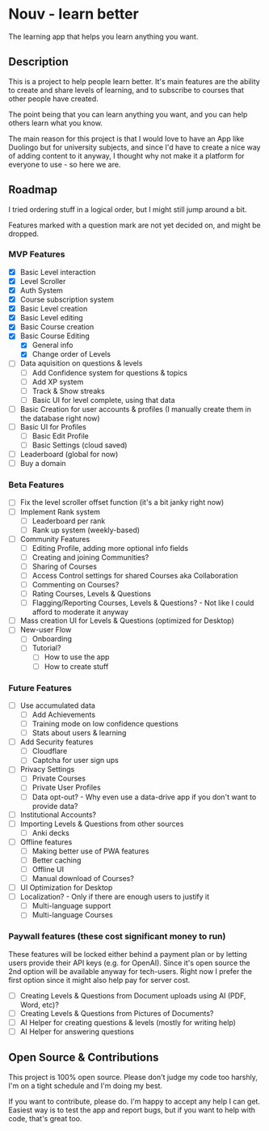 # Nouv - learn better
The learning app that helps you learn anything you want.

## Description
This is a project to help people learn better.
It's main features are the ability to create and share levels of learning, and to subscribe to courses that other people have created.

The point being that you can learn anything you want, and you can help others learn what you know.

The main reason for this project is that I would love to have an App like Duolingo but for university subjects, and since I'd have to create a nice way of adding content to it anyway, I thought why not make it a platform for everyone to use - so here we are.

## Roadmap
I tried ordering stuff in a logical order, but I might still jump around a bit.

Features marked with a question mark are not yet decided on, and might be dropped.

### MVP Features
- [x] Basic Level interaction
- [x] Level Scroller
- [x] Auth System
- [x] Course subscription system
- [x] Basic Level creation
- [x] Basic Level editing
- [x] Basic Course creation
- [x] Basic Course Editing
    - [x] General info
    - [x] Change order of Levels 
- [ ] Data aquisition on questions & levels
    - [ ] Add Confidence system for questions & topics
    - [ ] Add XP system
    - [ ] Track & Show streaks
    - [ ] Basic UI for level complete, using that data
- [ ] Basic Creation for user accounts & profiles (I manually create them in the database right now)
- [ ] Basic UI for Profiles
    - [ ] Basic Edit Profile
    - [ ] Basic Settings (cloud saved)
- [ ] Leaderboard (global for now)
- [ ] Buy a domain

### Beta Features
- [ ] Fix the level scroller offset function (it's a bit janky right now)
- [ ] Implement Rank system
    - [ ] Leaderboard per rank
    - [ ] Rank up system (weekly-based)
- [ ] Community Features
    - [ ] Editing Profile, adding more optional info fields
    - [ ] Creating and joining Communities?
    - [ ] Sharing of Courses
    - [ ] Access Control settings for shared Courses aka Collaboration
    - [ ] Commenting on Courses?
    - [ ] Rating Courses, Levels & Questions
    - [ ] Flagging/Reporting Courses, Levels & Questions? - Not like I could afford to moderate it anyway
- [ ] Mass creation UI for Levels & Questions (optimized for Desktop)
- [ ] New-user Flow
    - [ ] Onboarding
    - [ ] Tutorial?
        - [ ] How to use the app
        - [ ] How to create stuff

### Future Features
- [ ] Use accumulated data
    - [ ] Add Achievements
    - [ ] Training mode on low confidence questions
    - [ ] Stats about users & learning
- [ ] Add Security features
    - [ ] Cloudflare
    - [ ] Captcha for user sign ups
- [ ] Privacy Settings
    - [ ] Private Courses
    - [ ] Private User Profiles
    - [ ] Data opt-out? - Why even use a data-drive app if you don't want to provide data?
- [ ] Institutional Accounts?
- [ ] Importing Levels & Questions from other sources
    - [ ] Anki decks
- [ ] Offline features
    - [ ] Making better use of PWA features
    - [ ] Better caching
    - [ ] Offline UI
    - [ ] Manual download of Courses?
- [ ] UI Optimization for Desktop
- [ ] Localization? - Only if there are enough users to justify it
    - [ ] Multi-language support
    - [ ] Multi-language Courses

### Paywall features (these cost significant money to run)
These features will be locked either behind a payment plan or by letting users provide their API keys (e.g. for OpenAI).
Since it's open source the 2nd option will be available anyway for tech-users.
Right now I prefer the first option since it might also help pay for server cost.

- [ ] Creating Levels & Questions from Document uploads using AI (PDF, Word, etc)?
- [ ] Creating Levels & Questions from Pictures of Documents?
- [ ] AI Helper for creating questions & levels (mostly for writing help)
- [ ] AI Helper for answering questions

## Open Source & Contributions
This project is 100% open source. 
Please don't judge my code too harshly, I'm on a tight schedule and I'm doing my best.

If you want to contribute, please do. I'm happy to accept any help I can get.
Easiest way is to test the app and report bugs, but if you want to help with code, that's great too.
